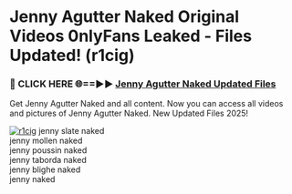 # Jenny Agutter Naked Original Videos 0nlyFans Leaked - Files Updated! (r1cig)

<h3>🔴 CLICK HERE 🌐==►► <a href="https://tinyurl.com/yckcrads" rel="nofollow">Jenny Agutter Naked Updated Files</a></h3>

Get Jenny Agutter Naked and all content. Now you can access all videos and pictures of Jenny Agutter Naked. New Updated Files 2025!

[![r1cig](https://i.imgur.com/hpKpOFt.gif)](https://tinyurl.com/yckcrads)
jenny slate naked<br>
jenny mollen naked<br>
jenny poussin naked<br>
jenny taborda naked<br>
jenny blighe naked<br>
jenny naked
